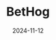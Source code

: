 ---  
layout: startup_page  
title: "BetHog"  
id: "bethog.com"  
permalink: "/bethogbethog.com11122024/"  
website: "https://www.bethog.com/"  
funding_round: "Seed"  
funding_amount: "$6M"  
investors: "6MV, Will Ventures, Bullpen Capital, Karatage, Advancit Capital, Chris Grove, Josh Hannah"  
about: "BetHog is a cryptocurrency casino and sportsbook founded by the co-founders of FanDuel. It offers a variety of casino games, including exclusive BetHog Originals and popular titles, with a focus on innovative game mechanics and a play-along feature with streamers. The platform is built on Solana and also accepts Bitcoin, Ethereum, and USDT."  
markets: "Cryptocurrency, Casino, Sportsbook, Gaming"  
hq: "New York, New York, United States"  
founded_year: "2024"  
linkedin: "https://www.linkedin.com/company/bethog-inc"  
twitter: "https://twitter.com/playBetHog"  
instagram: ""  
facebook: "https://www.facebook.com/61569110398465#"  
crunchbase: "https://www.crunchbase.com/organization/bethog"  
pitchbook: "https://pitchbook.com/profiles/company/707916-79"  

date_display: "12-Nov-2024"  
date: "2024-11-12"

# SEO Optimization  
meta_title: "BetHog - Seed Funding ($6M)"  
meta_description: "BetHog, BetHog is a cryptocurrency casino and sportsbook founded by the co-founders of FanDuel. It offers a variety of casino games, including exclusive BetHo..."  
meta_keywords: "BetHog, Cryptocurrency, Casino, Sportsbook, Gaming, Seed funding"  
canonical_url: "https://startup.projectstartups.com/bethogbethog.com11122024/"  
---